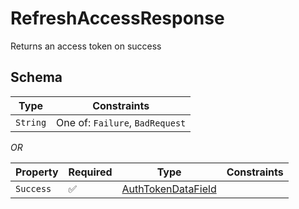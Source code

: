 # RefreshAccessResponse

Returns an access token on success

## Schema

| Type | Constraints |
| --- | --- |
| `String` | One of: `Failure`, `BadRequest` |

*OR*

| Property | Required | Type | Constraints |
| --- | --- | --- | --- |
| `Success` | ✅ | [AuthTokenDataField](../../../fields/auth_token/AuthTokenDataField.md) |     | 


